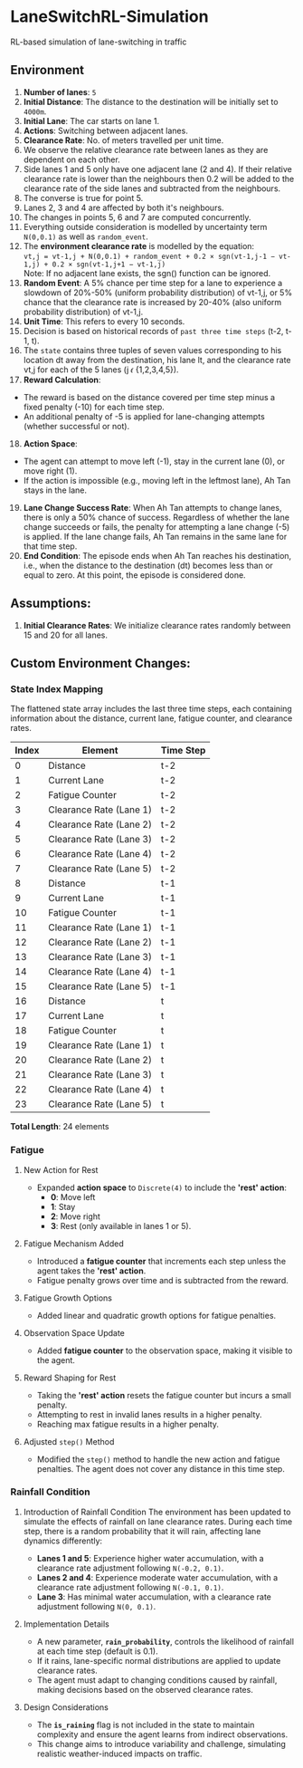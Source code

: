 # LaneSwitchRL-Simulation
RL-based simulation of lane-switching in traffic

## Environment

1. **Number of lanes**: `5`
2. **Initial Distance**: The distance to the destination will be initially set to `4000m`.
3. **Initial Lane**: The car starts on lane 1.
4. **Actions**: Switching between adjacent lanes.
5. **Clearance Rate**: No. of meters travelled per unit time.
6. We observe the relative clearance rate between lanes as they are dependent on each other.
7. Side lanes 1 and 5 only have one adjacent lane (2 and 4). If their relative clearance rate is lower than the neighbours then 0.2 will be added to the clearance rate of the side lanes and subtracted from the neighbours.
8. The converse is true for point 5.
9. Lanes 2, 3 and 4 are affected by both it's neighbours.
10. The changes in points 5, 6 and 7 are computed concurrently.
11. Everything outside consideration is modelled by uncertainty term `N(0,0.1)` as well as `random_event`.
12. The **environment clearance rate** is modelled by the equation:  
    `vt,j = vt-1,j + N(0,0.1) + random_event + 0.2 × sgn(vt-1,j-1 − vt-1,j) + 0.2 × sgn(vt-1,j+1 − vt-1,j)`  
    Note: If no adjacent lane exists, the sgn() function can be ignored.
13. **Random Event**: A 5% chance per time step for a lane to experience a slowdown of 20%-50% (uniform probability distribution) of vt-1,j, or 5% chance that the clearance rate is increased by 20-40% (also uniform probability distribution) of vt-1,j.
14. **Unit Time**: This refers to every 10 seconds.
15. Decision is based on historical records of `past three time steps` (t-2, t-1, t).
16. The `state` contains three tuples of seven values corresponding to his location dt away from the destination, his lane lt, and the clearance rate vt,j for each of the 5 lanes (j 𝜖 {1,2,3,4,5}).
17. **Reward Calculation**: 
- The reward is based on the distance covered per time step minus a fixed penalty (-10) for each time step. 
- An additional penalty of -5 is applied for lane-changing attempts (whether successful or not).
18. **Action Space**: 
- The agent can attempt to move left (-1), stay in the current lane (0), or move right (1).
- If the action is impossible (e.g., moving left in the leftmost lane), Ah Tan stays in the lane.
19. **Lane Change Success Rate**: When Ah Tan attempts to change lanes, there is only a 50% chance of success. Regardless of whether the lane change succeeds or fails, the penalty for attempting a lane change (-5) is applied. If the lane change fails, Ah Tan remains in the same lane for that time step.
20. **End Condition**: The episode ends when Ah Tan reaches his destination, i.e., when the distance to the destination (dt) becomes less than or equal to zero. At this point, the episode is considered done.

## Assumptions:

1. **Initial Clearance Rates**: We initialize clearance rates randomly between 15 and 20 for all lanes.

## Custom Environment Changes:

### State Index Mapping

The flattened state array includes the last three time steps, each containing information about the distance, current lane, fatigue counter, and clearance rates.

| **Index** | **Element**              | **Time Step**  |
|-----------|--------------------------|----------------|
| 0         | Distance                 | t-2            |
| 1         | Current Lane             | t-2            |
| 2         | Fatigue Counter          | t-2            |
| 3         | Clearance Rate (Lane 1)  | t-2            |
| 4         | Clearance Rate (Lane 2)  | t-2            |
| 5         | Clearance Rate (Lane 3)  | t-2            |
| 6         | Clearance Rate (Lane 4)  | t-2            |
| 7         | Clearance Rate (Lane 5)  | t-2            |
| 8         | Distance                 | t-1            |
| 9         | Current Lane             | t-1            |
| 10        | Fatigue Counter          | t-1            |
| 11        | Clearance Rate (Lane 1)  | t-1            |
| 12        | Clearance Rate (Lane 2)  | t-1            |
| 13        | Clearance Rate (Lane 3)  | t-1            |
| 14        | Clearance Rate (Lane 4)  | t-1            |
| 15        | Clearance Rate (Lane 5)  | t-1            |
| 16        | Distance                 | t              |
| 17        | Current Lane             | t              |
| 18        | Fatigue Counter          | t              |
| 19        | Clearance Rate (Lane 1)  | t              |
| 20        | Clearance Rate (Lane 2)  | t              |
| 21        | Clearance Rate (Lane 3)  | t              |
| 22        | Clearance Rate (Lane 4)  | t              |
| 23        | Clearance Rate (Lane 5)  | t              |

**Total Length**: 24 elements

### **Fatigue**
1. New Action for Rest
    - Expanded **action space** to `Discrete(4)` to include the **'rest' action**:
        - **0**: Move left
        - **1**: Stay
        - **2**: Move right
        - **3**: Rest (only available in lanes 1 or 5).

2. Fatigue Mechanism Added
    - Introduced a **fatigue counter** that increments each step unless the agent takes the **'rest' action**.
    - Fatigue penalty grows over time and is subtracted from the reward.

3. Fatigue Growth Options
    - Added linear and quadratic growth options for fatigue penalties.

4. Observation Space Update
    - Added **fatigue counter** to the observation space, making it visible to the agent.

5. Reward Shaping for Rest
    - Taking the **'rest' action** resets the fatigue counter but incurs a small penalty.
    - Attempting to rest in invalid lanes results in a higher penalty.
    - Reaching max fatigue results in a higher penalty.

6. Adjusted `step()` Method
    - Modified the `step()` method to handle the new action and fatigue penalties. The agent does not cover any distance in this time step.

### **Rainfall Condition**

1. Introduction of Rainfall Condition
    The environment has been updated to simulate the effects of rainfall on lane clearance rates. During each time step, there is a random probability that it will rain, affecting lane dynamics differently:

    - **Lanes 1 and 5**: Experience higher water accumulation, with a clearance rate adjustment following `N(-0.2, 0.1)`.
    - **Lanes 2 and 4**: Experience moderate water accumulation, with a clearance rate adjustment following `N(-0.1, 0.1)`.
    - **Lane 3**: Has minimal water accumulation, with a clearance rate adjustment following `N(0, 0.1)`.

2. Implementation Details
    - A new parameter, **`rain_probability`**, controls the likelihood of rainfall at each time step (default is 0.1).
    - If it rains, lane-specific normal distributions are applied to update clearance rates.
    - The agent must adapt to changing conditions caused by rainfall, making decisions based on the observed clearance rates.

3. Design Considerations
    - The **`is_raining`** flag is not included in the state to maintain complexity and ensure the agent learns from indirect observations.
    - This change aims to introduce variability and challenge, simulating realistic weather-induced impacts on traffic.
